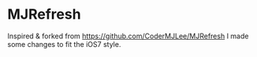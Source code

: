 MJRefresh
=========
Inspired & forked from https://github.com/CoderMJLee/MJRefresh
I made some changes to fit the iOS7 style.
